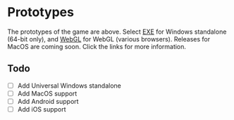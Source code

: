 # Prototypes

The prototypes of the game are above. Select [EXE](https://github.com/rayzchen/FPS/tree/master/prototypes/EXE) for Windows standalone (64-bit only), and [WebGL](https://github.com/rayzchen/FPS/tree/master/prototypes/WebGL) for WebGL (various browsers). Releases for MacOS are coming soon. Click the links for more information.

## Todo
- [ ] Add Universal Windows standalone
- [ ] Add MacOS support
- [ ] Add Android support
- [ ] Add iOS support
